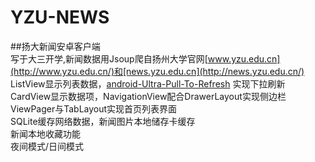 # YZU-NEWS
##扬大新闻安卓客户端
<br>写于大三开学,新闻数据用Jsoup爬自扬州大学官网[www.yzu.edu.cn](http://www.yzu.edu.cn/)和[news.yzu.edu.cn](http://news.yzu.edu.cn/)
<br>ListView显示列表数据，[android-Ultra-Pull-To-Refresh](https://github.com/liaohuqiu/android-Ultra-Pull-To-Refresh) 实现下拉刷新
<br>CardView显示数据项，NavigationView配合DrawerLayout实现侧边栏
<br>ViewPager与TabLayout实现首页列表界面
<br>SQLite缓存网络数据，新闻图片本地储存卡缓存
<br>新闻本地收藏功能
<br>夜间模式/日间模式

